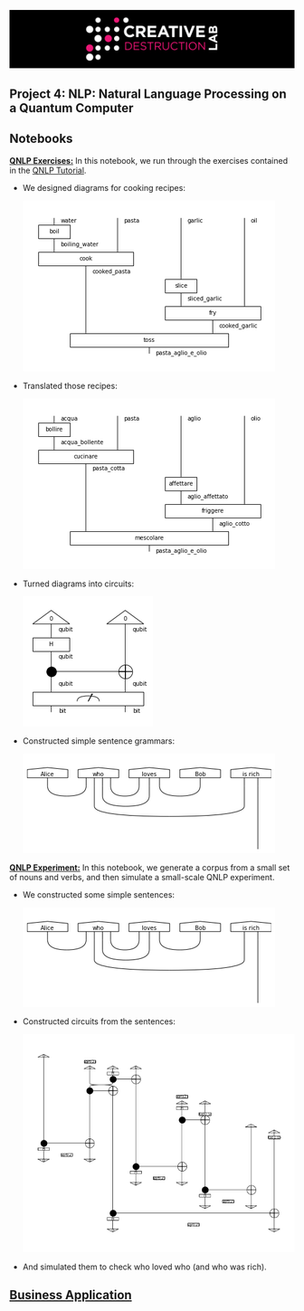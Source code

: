 ![CDL 2021 Cohort Project](../figures/CDL_logo.jpg)
## Project 4: NLP: Natural Language Processing on a Quantum Computer

## Notebooks

**[QNLP Exercises:](./notebooks/1_qnlp-exercises.ipynb)** In this notebook, we run through the exercises contained in the [QNLP Tutorial](./notebooks/0_qnlp-tutorial.ipynb).
  

- We designed diagrams for cooking recipes:

    ![](./fig/recipe.png)


- Translated those recipes:

    ![](./fig/recipe_italian.png)


- Turned diagrams into circuits:

    ![](./fig/circuit.png)


- Constructed simple sentence grammars:

    ![](./fig/sentence.png)
    

**[QNLP Experiment:](./notebooks/3_qnlp-experiment.ipynb)** In this notebook, we generate a corpus from a small set of nouns and verbs, and then simulate a small-scale QNLP experiment.


- We constructed some simple sentences:

    ![](./fig/sentence.png)


- Constructed circuits from the sentences:

    ![](./fig/sentence_circuit.png)


- And simulated them to check who loved who (and who was rich).

## [Business Application](business_application.md)
